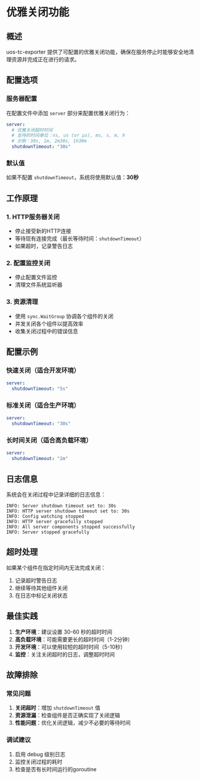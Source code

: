 # 优雅关闭功能

## 概述

uos-tc-exporter 提供了可配置的优雅关闭功能，确保在服务停止时能够安全地清理资源并完成正在进行的请求。

## 配置选项

### 服务器配置

在配置文件中添加 `server` 部分来配置优雅关闭行为：

```yaml
server:
  # 优雅关闭超时时间
  # 支持的时间单位：ns, us (or µs), ms, s, m, h
  # 示例：30s, 1m, 2m30s, 1h30m
  shutdownTimeout: "30s"
```

### 默认值

如果不配置 `shutdownTimeout`，系统将使用默认值：**30秒**

## 工作原理

### 1. HTTP服务器关闭

- 停止接受新的HTTP连接
- 等待现有连接完成（最长等待时间：`shutdownTimeout`）
- 如果超时，记录警告日志

### 2. 配置监控关闭

- 停止配置文件监控
- 清理文件系统监听器

### 3. 资源清理

- 使用 `sync.WaitGroup` 协调各个组件的关闭
- 并发关闭各个组件以提高效率
- 收集关闭过程中的错误信息

## 配置示例

### 快速关闭（适合开发环境）

```yaml
server:
  shutdownTimeout: "5s"
```

### 标准关闭（适合生产环境）

```yaml
server:
  shutdownTimeout: "30s"
```

### 长时间关闭（适合高负载环境）

```yaml
server:
  shutdownTimeout: "2m"
```

## 日志信息

系统会在关闭过程中记录详细的日志信息：

```
INFO: Server shutdown timeout set to: 30s
INFO: HTTP server shutdown timeout set to: 30s
INFO: Config watching stopped
INFO: HTTP server gracefully stopped
INFO: All server components stopped successfully
INFO: Server stopped gracefully
```

## 超时处理

如果某个组件在指定时间内无法完成关闭：

1. 记录超时警告日志
2. 继续等待其他组件关闭
3. 在日志中标记关闭状态

## 最佳实践

1. **生产环境**：建议设置 30-60 秒的超时时间
2. **高负载环境**：可能需要更长的超时时间（1-2分钟）
3. **开发环境**：可以使用较短的超时时间（5-10秒）
4. **监控**：关注关闭超时的日志，调整超时时间

## 故障排除

### 常见问题

1. **关闭超时**：增加 `shutdownTimeout` 值
2. **资源泄漏**：检查组件是否正确实现了关闭逻辑
3. **性能问题**：优化关闭逻辑，减少不必要的等待时间

### 调试建议

1. 启用 debug 级别日志
2. 监控关闭过程的耗时
3. 检查是否有长时间运行的goroutine
